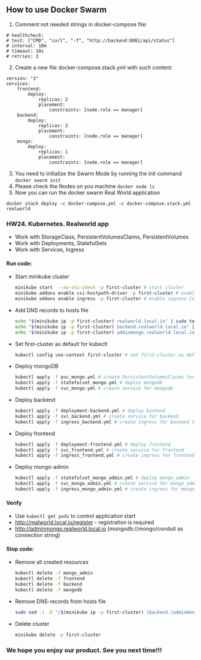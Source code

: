 ## How to use Docker Swarm

1. Comment not needed strings in docker-compose file:
``` 
# healthcheck: 
# test: ["CMD", "curl", "-f", "http://backend:8081/api/status"]
# interval: 10m
# timeout: 10s
# retries: 3
```
2. Create a new file docker-compose.stack.yml with such content:
``` 
version: "3"
services:
	frontend:
		deploy:
			replicas: 2
			placement:
				constraints: [node.role == manager]
	backend:
		deploy:
			replicas: 2
			placement:
				constraints: [node.role == manager]
	mongo:
		deploy:
			replicas: 1
			placement:
				constraints: [node.role == manager]
``` 
3. You need to initialize the Swarm Mode by running the init command
```docker swarm init```
4. Please check the Nodes on you machine
```docker node ls``` 
5. Now you can run the docker swarm Real World application
```
docker stack deploy -c docker-compose.yml -c docker-compose.stack.yml realworld
```

### HW24. Kubernetes. Realworld app
- Work with StorageClass, PersistentVolumesClaims, PersistentVolumes
- Work with Deployments, StatefulSets
- Work with Services, Ingress

#### Run code:
- Start minikube cluster
  ````bash
  minikube start  --no-vtx-check -p first-cluster # start cluster
  minikube addons enable csi-hostpath-driver -p first-cluster # enable csi StorageClass
  minikube addons enable ingress -p first-cluster # enable ingress Controller
  ````
- Add DNS records to hosts file
  ````bash
  echo "$(minikube ip -p first-cluster) realworld.local.io" | sudo tee -a /etc/hosts # frontend
  echo "$(minikube ip -p first-cluster) backend.realworld.local.io" | sudo tee -a /etc/hosts # backend 
  echo "$(minikube ip -p first-cluster) adminmongo.realworld.local.io" | sudo tee -a /etc/hosts # adminmongo
  ````
- Set first-cluster as default for kubectl
  ````bash
  kubectl config use-context first-cluster # set first-cluster as default
  ````
- Deploy mongoDB
  ````bash
  kubectl apply -f pvc_mongo.yml # create PersistentVolumesClaims for future mongodb pods
  kubectl apply -f statefulset_mongo.yml # deploy mongodb
  kubectl apply -f svc_mongo.yml # create service for mongodb
  ````
- Deploy backend
  ````bash
  kubectl apply -f deployment-backend.yml # deploy backend
  kubectl apply -f svc_backend.yml # create service for backend
  kubectl apply -f ingress_backend.yml # create ingress for backend to make it reachable from the outside of cluster
  ````
- Deploy frontend
  ````bash
  kubectl apply -f deployment-frontend.yml # deploy frontend
  kubectl apply -f svc_frontend.yml # create service for frontend
  kubectl apply -f ingress_frontend.yml # create ingress for frontend to make it reachable from the outside of cluster
  ````
- Deploy mongo-admin
  ````bash
  kubectl apply -f statefulset_mongo_admin.yml # deploy mongo_admin
  kubectl apply -f svc_mongo_admin.yml # create service for mongo_admin
  kubectl apply -f ingress_mongo_admin.yml # create ingress for mongo_admin to make it reachable from the outside of cluster
  ````

#### Verify
 - Use `kubectl get pods` to control application start
 - http://realworld.local.io/register - registration is required
 - http://adminmongo.realworld.local.io (mongodb://mongo/conduit as connection string)

#### Stop code:
- Remove all created resources
  ````bash
  kubectl delete -f mongo_admin
  kubectl delete -f frontend
  kubectl delete -f backend
  kubectl delete -f mongodb
  ````
- Remove DNS-records from hosts file
  ````bash
  sudo sed -i -E "/$(minikube ip -p first-cluster) (backend.|adminmongo.)?realworld.local.io/d" /etc/hosts
  ````
- Delete cluster
  ````bash
  minikube delete -p first-cluster
  ````

### We hope you enjoy our product. See you next time!!! 
